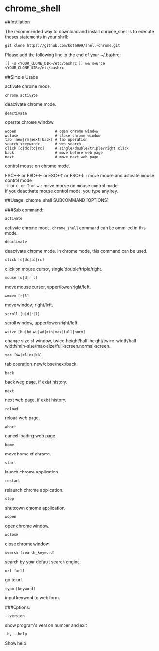 # chrome_shell

##Instllation

The recommended way to download and install chrome_shell is to execute theses statements in your shell:

    git clone https://github.com/kota999/shell-chrome.git

Please add the following line to the end of your ~/.bashrc:

    [[ -s <YOUR_CLONE_DIR>/etc/bashrc ]] && source <YOUR_CLONE_DIR>/etc/bashrc

##Simple Usage

activate chrome mode.

    chrome activate

deactivate chrome mode.

    deactivate

operate chrome window.

    wopen                  # open chrome window
    wclose                 # close chrome window
    tab [new|rm|next|back] # tab operation
    search <keyword>       # web search
    click [c|dc|tc|rc]     # single/double/triple/right click
    back                   # move before web page
    next                   # move next web page

control mouse on chrome mode.

ESC+→ or ESC+← or ESC+↑ or ESC+↓  : move mouse and activate mouse control mode.<br>
→ or ← or ↑ or ↓                  : move mouse on mouse control mode. <br>
if you deactivate mouse control mode, you type any key.

##Usage: chrome_shell SUBCOMMAND [OPTIONS]

###Sub command:

    activate

activate chrome mode. `chrome_shell` command can be ommited in this mode.

    deactivate

deactivate chrome mode. in chrome mode, this command can be used.

    click [c|dc|tc|rc]

click on mouse cursor, single/double/triple/right.

    mouse [u|d|r|l]

move mouse cursor, upper/lower/right/left.

    wmove [r|l]

move window, right/left.

    scroll [u|d|r|l]

scroll window, upper/lower/right/left.

    wsize [hu|hd|wu|wd|min|max|full|norm]

change size of window, twice-height/half-height/twice-width/half-width/min-size/max-size/full-screen/normal-screen.

    tab [nw|cl|nx|bk]

tab operation, new/close/next/back.

    back

back weg page, if exist history.

    next

next web page, if exist history.

    reload

reload web page.

    abort

cancel loading web page.

    home

move home of chrome.

    start

launch chrome application.

    restart

relaunch chrome application.

    stop

shutdown chrome application.

    wopen

open chrome window.

    wclose

close chrome window.

    search [search_keyword]

search by your default search engine.

    url [url]

go to url.

    typo [keyword]

input keyword to web form.

###Options:

    --version
show program's version number and exit

    -h, --help
Show help
